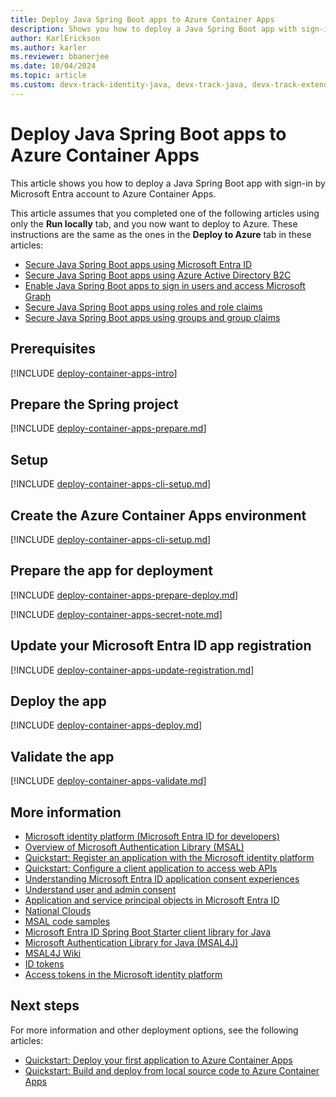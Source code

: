 ```yaml
---
title: Deploy Java Spring Boot apps to Azure Container Apps
description: Shows you how to deploy a Java Spring Boot app with sign-in by Microsoft Entra account to Azure Container Apps.
author: KarlErickson
ms.author: karler
ms.reviewer: bbanerjee
ms.date: 10/04/2024
ms.topic: article
ms.custom: devx-track-identity-java, devx-track-java, devx-track-extended-java
---
```


# Deploy Java Spring Boot apps to Azure Container Apps

This article shows you how to deploy a Java Spring Boot app with sign-in by Microsoft Entra account to Azure Container Apps.

This article assumes that you completed one of the following articles using only the **Run locally** tab, and you now want to deploy to Azure. These instructions are the same as the ones in the **Deploy to Azure** tab in these articles:

- [Secure Java Spring Boot apps using Microsoft Entra ID](enable-spring-boot-webapp-authentication-entra-id.md)
- [Secure Java Spring Boot apps using Azure Active Directory B2C](enable-spring-boot-webapp-authentication-azure-ad-b2c.md)
- [Enable Java Spring Boot apps to sign in users and access Microsoft Graph](enable-spring-boot-webapp-authorization-entra-id.md)
- [Secure Java Spring Boot apps using roles and role claims   ](enable-spring-boot-webapp-authorization-role-entra-id.md)
- [Secure Java Spring Boot apps using groups and group claims](enable-spring-boot-webapp-authorization-group-entra-id.md)

## Prerequisites

[!INCLUDE [deploy-container-apps-intro](includes/deploy-container-apps-intro.md)]

## Prepare the Spring project

[!INCLUDE [deploy-container-apps-prepare.md](includes/deploy-container-apps-prepare.md)]

## Setup

[!INCLUDE [deploy-container-apps-cli-setup.md](includes/deploy-container-apps-cli-setup.md)]

## Create the Azure Container Apps environment

[!INCLUDE [deploy-container-apps-cli-setup.md](includes/deploy-container-apps-create-env-variables.md)]

## Prepare the app for deployment

[!INCLUDE [deploy-container-apps-prepare-deploy.md](includes/deploy-container-apps-prepare-deploy.md)]

[!INCLUDE [deploy-container-apps-secret-note.md](includes/deploy-container-apps-secret-note.md)]

## Update your Microsoft Entra ID app registration

[!INCLUDE [deploy-container-apps-update-registration.md](includes/deploy-container-apps-update-registration.md)]

## Deploy the app

[!INCLUDE [deploy-container-apps-deploy.md](includes/deploy-container-apps-deploy.md)]

## Validate the app

[!INCLUDE [deploy-container-apps-validate.md](includes/deploy-container-apps-validate.md)]

## More information

- [Microsoft identity platform (Microsoft Entra ID for developers)](/entra/identity-platform/)
- [Overview of Microsoft Authentication Library (MSAL)](/entra/identity-platform/msal-overview)
- [Quickstart: Register an application with the Microsoft identity platform](/entra/identity-platform/quickstart-register-app)
- [Quickstart: Configure a client application to access web APIs](/entra/identity-platform/quickstart-configure-app-access-web-apis)
- [Understanding Microsoft Entra ID application consent experiences](/entra/identity-platform/application-consent-experience)
- [Understand user and admin consent](/entra/identity-platform/howto-convert-app-to-be-multi-tenant#understand-user-and-admin-consent-and-make-appropriate-code-changes)
- [Application and service principal objects in Microsoft Entra ID](/entra/identity-platform/app-objects-and-service-principals)
- [National Clouds](/entra/identity-platform/authentication-national-cloud#app-registration-endpoints)
- [MSAL code samples](/entra/identity-platform/sample-v2-code?tabs=framework#java)
- [Microsoft Entra ID Spring Boot Starter client library for Java](https://github.com/Azure/azure-sdk-for-java/tree/main/sdk/spring/spring-cloud-azure-starter-active-directory)
- [Microsoft Authentication Library for Java (MSAL4J)](https://github.com/AzureAD/microsoft-authentication-library-for-java)
- [MSAL4J Wiki](https://github.com/AzureAD/microsoft-authentication-library-for-java/wiki)
- [ID tokens](/entra/identity-platform/id-tokens)
- [Access tokens in the Microsoft identity platform](/entra/identity-platform/access-tokens)

## Next steps

For more information and other deployment options, see the following articles:

- [Quickstart: Deploy your first application to Azure Container Apps](/azure/container-apps/java-get-started?pivots=jar)
- [Quickstart: Build and deploy from local source code to Azure Container Apps](/azure/container-apps/quickstart-code-to-cloud?tabs=bash%2Ccsharp&pivots=without-dockerfile)
